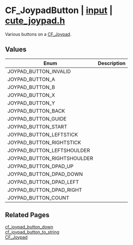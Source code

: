 # CF_JoypadButton | [input](https://github.com/RandyGaul/cute_framework/blob/master/docs/input/README.md) | [cute_joypad.h](https://github.com/RandyGaul/cute_framework/blob/master/include/cute_joypad.h)

Various buttons on a [CF_Joypad](https://github.com/RandyGaul/cute_framework/blob/master/docs/input/cf_joypad.md).

## Values

Enum | Description
--- | ---
JOYPAD_BUTTON_INVALID | 
JOYPAD_BUTTON_A | 
JOYPAD_BUTTON_B | 
JOYPAD_BUTTON_X | 
JOYPAD_BUTTON_Y | 
JOYPAD_BUTTON_BACK | 
JOYPAD_BUTTON_GUIDE | 
JOYPAD_BUTTON_START | 
JOYPAD_BUTTON_LEFTSTICK | 
JOYPAD_BUTTON_RIGHTSTICK | 
JOYPAD_BUTTON_LEFTSHOULDER | 
JOYPAD_BUTTON_RIGHTSHOULDER | 
JOYPAD_BUTTON_DPAD_UP | 
JOYPAD_BUTTON_DPAD_DOWN | 
JOYPAD_BUTTON_DPAD_LEFT | 
JOYPAD_BUTTON_DPAD_RIGHT | 
JOYPAD_BUTTON_COUNT | 

## Related Pages

[cf_joypad_button_down](https://github.com/RandyGaul/cute_framework/blob/master/docs/input/cf_joypad_button_down.md)  
[cf_joypad_button_to_string](https://github.com/RandyGaul/cute_framework/blob/master/docs/input/cf_joypad_button_to_string.md)  
[CF_Joypad](https://github.com/RandyGaul/cute_framework/blob/master/docs/input/cf_joypad.md)  
